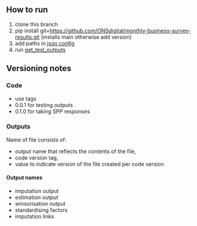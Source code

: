 ## How to run
1. clone this branch
2. pip install git+https://github.com/ONSdigital/monthly-business-survey-results.git (installs main otherwise add version)
3. add paths in [json config](https://github.com/ONSdigital/monthly-business-survey-results/blob/testing_outputs/test_outputs_config.json)
4. run [get_test_outputs](https://github.com/ONSdigital/monthly-business-survey-results/blob/testing_outputs/get_test_outputs.py)

## Versioning notes
### Code
- use tags
- 0.0.1 for testing outputs
- 0.1.0 for taking SPP responses 
### Outputs
Name of file consists of:
- output name that reflects the contents of the file,
- code version tag,
- value to indicate version of the file created per code version
#### Output names
- imputation output
- estimation output
- winsorisation output
- standardising factors
- imputation links
